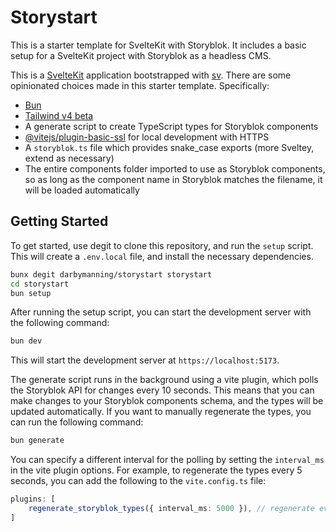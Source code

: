# Storystart

This is a starter template for SvelteKit with Storyblok. It includes a basic setup for a SvelteKit project with Storyblok as a headless CMS.

This is a [SvelteKit](https://svelte.dev/docs/kit/introduction) application bootstrapped with [sv](https://svelte.dev/docs/kit/cli). There are some opinionated choices made in this starter template. Specifically:

- [Bun](https://bun.sh)
- [Tailwind v4 beta](https://tailwindcss.com/docs/v4-beta)
- A generate script to create TypeScript types for Storyblok components
- [@vitejs/plugin-basic-ssl](https://github.com/vitejs/vite-plugin-basic-ssl) for local development with HTTPS
- A `storyblok.ts` file which provides snake_case exports (more Sveltey, extend as necessary)
- The entire components folder imported to use as Storyblok components, so as long as the component name in Storyblok matches the filename, it will be loaded automatically

## Getting Started

To get started, use degit to clone this repository, and run the `setup` script. This will create a `.env.local` file, and install the necessary dependencies.

```bash
bunx degit darbymanning/storystart storystart
cd storystart
bun setup
```

After running the setup script, you can start the development server with the following command:

```bash
bun dev
```

This will start the development server at `https://localhost:5173`.

The generate script runs in the background using a vite plugin, which polls the Storyblok API for changes every 10 seconds. This means that you can make changes to your Storyblok components schema, and the types will be updated automatically. If you want to manually regenerate the types, you can run the following command:

```bash
bun generate
```

You can specify a different interval for the polling by setting the `interval_ms` in the vite plugin options. For example, to regenerate the types every 5 seconds, you can add the following to the `vite.config.ts` file:

```ts
plugins: [
	regenerate_storyblok_types({ interval_ms: 5000 }), // regenerate every 5 seconds
]
```
